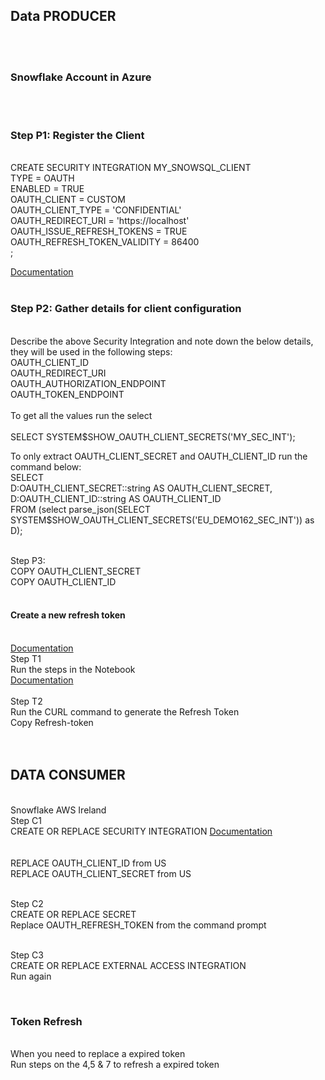 <H2>Data PRODUCER </H2><br>
<br>
<H3>Snowflake Account in Azure </H3><br>
<br>
<H3>Step P1: Register the Client</H3><br>
CREATE SECURITY INTEGRATION MY_SNOWSQL_CLIENT<br>
TYPE = OAUTH<br>
ENABLED = TRUE<br>
OAUTH_CLIENT = CUSTOM<br>
OAUTH_CLIENT_TYPE = 'CONFIDENTIAL'<br>
OAUTH_REDIRECT_URI = 'https://localhost'<br>
OAUTH_ISSUE_REFRESH_TOKENS = TRUE<br>
OAUTH_REFRESH_TOKEN_VALIDITY = 86400<br>
;<br>

<a href="https://community.snowflake.com/s/article/HOW-TO-OAUTH-TOKEN-GENERATION-USING-SNOWFLAKE-CUSTOM-OAUTH#Register-the-Client">Documentation</a><br>
<br>
<H3>Step P2: Gather details for client configuration</H3><br>
Describe the above Security Integration and note down the below details, they will be used in the following steps:</br>
OAUTH_CLIENT_ID</br>
OAUTH_REDIRECT_URI</br>
OAUTH_AUTHORIZATION_ENDPOINT</br>
OAUTH_TOKEN_ENDPOINT</br>
</br>
To get all the values run the select<br>
</br>
SELECT SYSTEM$SHOW_OAUTH_CLIENT_SECRETS('MY_SEC_INT');<br>

To only extract OAUTH_CLIENT_SECRET and OAUTH_CLIENT_ID run the command below: </br>
SELECT </br>
    D:OAUTH_CLIENT_SECRET::string AS OAUTH_CLIENT_SECRET, </br>
    D:OAUTH_CLIENT_ID::string AS OAUTH_CLIENT_ID </br>
FROM (select parse_json(SELECT SYSTEM$SHOW_OAUTH_CLIENT_SECRETS('EU_DEMO162_SEC_INT')) as D);</br>

<br>
Step P3:<br>
COPY OAUTH_CLIENT_SECRET<br> 
COPY OAUTH_CLIENT_ID<br>
<br>
<H4>Create a new refresh token</H4><br>
<a href="https://community.snowflake.com/s/article/HOW-TO-OAUTH-TOKEN-GENERATION-USING-SNOWFLAKE-CUSTOM-OAUTH">Documentation</a><br>
Step T1 <br>
Run the steps in the Notebook<br>
<a href="url">Documentation</a><br>
<br>
Step T2<br> 
Run the CURL command to generate the Refresh Token<br>
Copy Refresh-token<br>
<br>
<br><H2>DATA CONSUMER</H2>
<br>Snowflake AWS Ireland
<br>Step C1
<br>CREATE OR REPLACE SECURITY INTEGRATION 
<a href="url">Documentation</a><br>
<br>
<br>REPLACE OAUTH_CLIENT_ID from US
<br>REPLACE OAUTH_CLIENT_SECRET from US

<br>Step  C2
<br>CREATE OR REPLACE SECRET
<br>Replace OAUTH_REFRESH_TOKEN from the command prompt

<br>Step C3
<br>CREATE OR REPLACE EXTERNAL ACCESS INTEGRATION
<br>Run again

<br><H3>Token Refresh</H3>
<br>When you need to replace a expired token
<br>Run steps on the 4,5 & 7 to refresh a expired token
